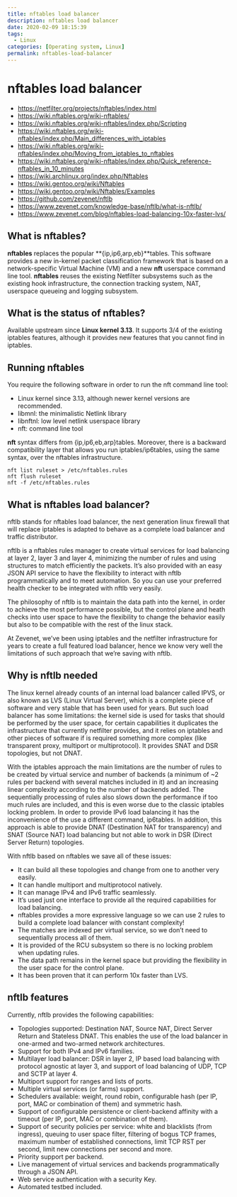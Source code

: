 ```yaml
---
title: nftables load balancer
description: nftables load balancer
date: 2020-02-09 18:15:39
tags:
  - Linux
categories: [Operating system, Linux]
permalink: nftables-load-balancer
---
```


# nftables load balancer

- https://netfilter.org/projects/nftables/index.html
- https://wiki.nftables.org/wiki-nftables/
- https://wiki.nftables.org/wiki-nftables/index.php/Scripting
- https://wiki.nftables.org/wiki-nftables/index.php/Main_differences_with_iptables
- https://wiki.nftables.org/wiki-nftables/index.php/Moving_from_iptables_to_nftables
- https://wiki.nftables.org/wiki-nftables/index.php/Quick_reference-nftables_in_10_minutes
- https://wiki.archlinux.org/index.php/Nftables
- https://wiki.gentoo.org/wiki/Nftables
- https://wiki.gentoo.org/wiki/Nftables/Examples
- https://github.com/zevenet/nftlb
- https://www.zevenet.com/knowledge-base/nftlb/what-is-nftlb/
- https://www.zevenet.com/blog/nftables-load-balancing-10x-faster-lvs/

## What is nftables?

**nftables** replaces the popular **{ip,ip6,arp,eb}**tables. This software provides a new in-kernel packet classification framework that is based on a network-specific Virtual Machine (VM) and a new **nft** userspace command line tool. **nftables** reuses the existing Netfilter subsystems such as the existing hook infrastructure, the connection tracking system, NAT, userspace queueing and logging subsystem.

## What is the status of nftables?

Available upstream since **Linux kernel 3.13**. It supports 3/4 of the existing iptables features, although it provides new features that you cannot find in iptables.

## Running nftables

You require the following software in order to run the nft command line tool:

- Linux kernel since 3.13, although newer kernel versions are recommended.
- libmnl: the minimalistic Netlink library
- libnftnl: low level netlink userspace library
- nft: command line tool

**nft** syntax differs from {ip,ip6,eb,arp}tables. Moreover, there is a backward compatibility layer that allows you run iptables/ip6tables, using the same syntax, over the nftables infrastructure.

    nft list ruleset > /etc/nftables.rules
    nft flush ruleset
    nft -f /etc/nftables.rules

## What is nftables load balancer?

nftlb stands for nftables load balancer, the next generation linux firewall that will replace iptables is adapted to behave as a complete load balancer and traffic distributor.

nftlb is a nftables rules manager to create virtual services for load balancing at layer 2, layer 3 and layer 4, minimizing the number of rules and using structures to match efficiently the packets. It’s also provided with an easy JSON API service to have the flexibility to interact with nftlb programmatically and to meet automation. So you can use your preferred health checker to be integrated with nftlb very easily.

The philosophy of nftlb is to maintain the data path into the kernel, in order to achieve the most performance possible, but the control plane and heath checks into user space to have the flexibility to change the behavior easily but also to be compatible with the rest of the linux stack.

At Zevenet, we’ve been using iptables and the netfilter infrastructure for years to create a full featured load balancer, hence we know very well the limitations of such approach that we’re saving with nftlb.


## Why is nftlb needed

The linux kernel already counts of an internal load balancer called IPVS, or also known as LVS (Linux Virtual Server), which is a complete piece of software and very stable that has been used for years. But such load balancer has some limitations: the kernel side is used for tasks that should be performed by the user space, for certain capabilities it duplicates the infrastructure that currently netfilter provides, and it relies on iptables and other pieces of software if is required something more complex (like transparent proxy, multiport or multiprotocol). It provides SNAT and DSR topologies, but not DNAT.

With the iptables approach the main limitations are the number of rules to be created by virtual service and number of backends (a minimum of ~2 rules per backend with several matches included in it) and an increasing linear complexity according to the number of backends added. The sequentially processing of rules also slows down the performance if too much rules are included, and this is even worse due to the classic iptables locking problem. In order to provide IPv6 load balancing it has the inconvenience of the use a different command, ip6tables. In addition, this approach is able to provide DNAT (Destination NAT for transparency) and SNAT (Source NAT) load balancing but not able to work in DSR (Direct Server Return) topologies.

With nftlb based on nftables we save all of these issues:
- It can build all these topologies and change from one to another very easily.
- It can handle multiport and multiprotocol natively.
- It can manage IPv4 and IPv6 traffic seamlessly.
- It’s used just one interface to provide all the required capabilities for load balancing.
- nftables provides a more expressive language so we can use 2 rules to build a complete load balancer with constant complexity!
 - The matches are indexed per virtual service, so we don’t need to sequentially process all of them.
 - It is provided of the RCU subsystem so there is no locking problem when updating rules.
 - The data path remains in the kernel space but providing the flexibility in the user space for the control plane.
 - It has been proven that it can perform 10x faster than LVS.

## nftlb features

Currently, nftlb provides the following capabilities:
- Topologies supported: Destination NAT, Source NAT, Direct Server Return and Stateless DNAT. This enables the use of the load balancer in one-armed and two-armed network architectures.
- Support for both IPv4 and IPv6 families.
- Multilayer load balancer: DSR in layer 2, IP based load balancing with protocol agnostic at layer 3, and support of load balancing of UDP, TCP and SCTP at layer 4.
- Multiport support for ranges and lists of ports.
- Multiple virtual services (or farms) support.
- Schedulers available: weight, round robin, configurable hash (per IP, port, MAC or combination of them) and symmetric hash.
- Support of configurable persistence or client-backend affinity with a timeout (per IP, port, MAC or combination of them).
- Support of security policies per service: white and blacklists (from ingress), queuing to user space filter, filtering of bogus TCP frames, maximum number of established connections, limit TCP RST per second, limit new connections per second and more.
- Priority support per backend.
- Live management of virtual services and backends programmatically through a JSON API.
- Web service authentication with a security Key.
-  Automated testbed included.
